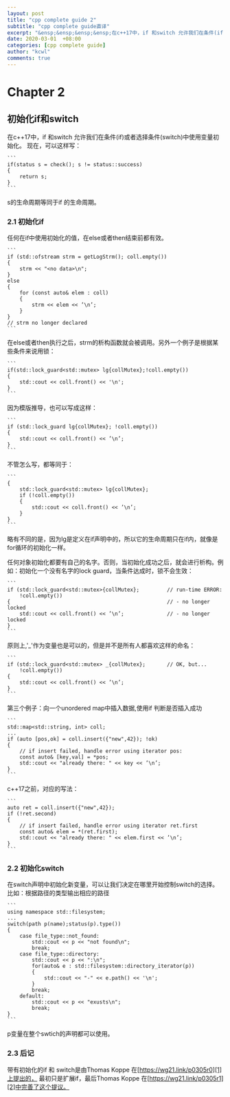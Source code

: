 ```yaml
---
layout: post
title: "cpp complete guide 2"
subtitle: "cpp complete guide直译"
excerpt: "&ensp;&ensp;&ensp;&ensp;在c++17中，if 和switch 允许我们在条件(if)或者选择条件(switch)声明中使用变量初始化。"
date: 2020-03-01  +08:00
categories: [cpp complete guide]
author: "kcwl"
comments: true
---
```


# Chapter 2
## 初始化if和switch


在c++17中，if 和switch 允许我们在条件(if)或者选择条件(switch)中使用变量初始化。
	现在，可以这样写：

	```
	if(status s = check(); s != status::success)
	{
		return s;
	}
	```

s的生命周期等同于if 的生命周期。




### 2.1 初始化if
任何在if中使用初始化的值，在else或者then结束前都有效。

	```
	if (std::ofstream strm = getLogStrm(); coll.empty()) 
	{
		strm << "<no data>\n";
	}
	else 
	{
		for (const auto& elem : coll) 
		{
			strm << elem << ’\n’;
		}
	}
	// strm no longer declared
	```

在else或者then执行之后，strm的析构函数就会被调用。另外一个例子是根据某些条件来说用锁：

	```
	if(std::lock_guard<std::mutex> lg{collMutex};!coll.empty())
	{
		std::cout << coll.front() << '\n';
	}
	```

因为模版推导，也可以写成这样：

	```
	if (std::lock_guard lg{collMutex}; !coll.empty()) 
	{
		std::cout << coll.front() << ’\n’;
	}
	```

不管怎么写，都等同于：

	```
	{
		std::lock_guard<std::mutex> lg{collMutex};
		if (!coll.empty()) 
		{
			std::cout << coll.front() << ’\n’;
		}
	}
	```

略有不同的是，因为lg是定义在if声明中的，所以它的生命周期只在if内，就像是for循环的初始化一样。

任何对象初始化都要有自己的名字。否则，当初始化成功之后，就会进行析构。例如：初始化一个没有名字的lock guard，当条件达成时，锁不会生效：
	
	```
	if (std::lock_guard<std::mutex>{collMutex};  		// run-time ERROR:
		!coll.empty())
	{ 													// - no longer locked
		std::cout << coll.front() << ’\n’; 				// - no longer locked
	}
	```

原则上,'\_'作为变量也是可以的，但是并不是所有人都喜欢这样的命名：

	```
	if (std::lock_guard<std::mutex> _{collMutex}; 		// OK, but...
		!coll.empty()) 
	{
		std::cout << coll.front() << ’\n’;
	}
	```

第三个例子：向一个unordered map中插入数据,使用if 判断是否插入成功

	```
	std::map<std::string, int> coll;
	...
	if (auto [pos,ok] = coll.insert({"new",42}); !ok) 
	{
		// if insert failed, handle error using iterator pos:
		const auto& [key,val] = *pos;
		std::cout << "already there: " << key << ’\n’;
	}
	```

c++17之前，对应的写法：

	```
	auto ret = coll.insert({"new",42});
	if (!ret.second)
	{
		// if insert failed, handle error using iterator ret.first
		const auto& elem = *(ret.first);
		std::cout << "already there: " << elem.first << ’\n’;
	}
	```

### 2.2 初始化switch
在switch声明中初始化新变量，可以让我们决定在哪里开始控制switch的选择。比如：根据路径的类型输出相应的路径

	```
	using namespace std::filesystem;
	...
	switch(path p(name);status(p).type())
	{
		case file_type::not_found:
			std::cout << p << "not found\n";
			break;
		case file_type::directory:
			std::cout << p << ":\n";
			for(auto& e : std::filesystem::directory_iterator(p))
			{
				std::cout << "-" << e.path() << '\n';
			}
			break;
		default:
			std::cout << p << "exusts\n";
			break;
	}
	```

p变量在整个swtich的声明都可以使用。

### 2.3 后记
带有初始化的if 和 switch是由Thomas Koppe 在[https://wg21.link/p0305r0][1]上提出的， 最初只是扩展if，最后Thomas Koppe 在[https://wg21.link/p0305r1][2]中完善了这个提议。


[1]:https://wg21.link/p0305r0
[2]:https://wg21.link/p0305r1